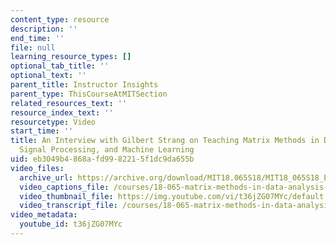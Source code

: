 ```yaml
---
content_type: resource
description: ''
end_time: ''
file: null
learning_resource_types: []
optional_tab_title: ''
optional_text: ''
parent_title: Instructor Insights
parent_type: ThisCourseAtMITSection
related_resources_text: ''
resource_index_text: ''
resourcetype: Video
start_time: ''
title: An Interview with Gilbert Strang on Teaching Matrix Methods in Data Analysis,
  Signal Processing, and Machine Learning
uid: eb3049b4-868a-fd99-8221-5f1dc9da655b
video_files:
  archive_url: https://archive.org/download/MIT18.065S18/MIT18_065S18_Educator_Video_300k.mp4
  video_captions_file: /courses/18-065-matrix-methods-in-data-analysis-signal-processing-and-machine-learning-spring-2018/a147a217c04d57609c102d3c7f3935ba_t36jZG07MYc.vtt
  video_thumbnail_file: https://img.youtube.com/vi/t36jZG07MYc/default.jpg
  video_transcript_file: /courses/18-065-matrix-methods-in-data-analysis-signal-processing-and-machine-learning-spring-2018/14d608fa21de1a71016c8c2b0f4828f0_t36jZG07MYc.pdf
video_metadata:
  youtube_id: t36jZG07MYc
---
```


